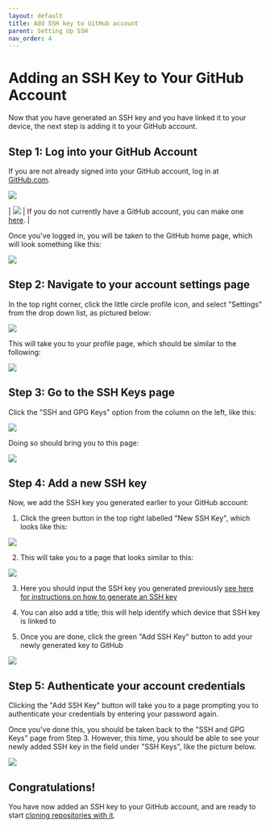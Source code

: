 ```yaml
---
layout: default
title: Add SSH key to GitHub account
parent: Setting Up SSH
nav_order: 4
---
```


# Adding an SSH Key to Your GitHub Account

Now that you have generated an SSH key and you have linked it to your device, the next step is adding it to your GitHub account.

## Step 1: Log into your GitHub Account

If you are not already signed into your GitHub account, log in at [GitHub.com](https://github.com/login).

![](../../assets/images/github_signin.png)

| ![](../../assets/images/info.png) | If you do not currently have a GitHub account, you can make one [here](https://github.com/signup). |

Once you've logged in, you will be taken to the GitHub home page, which will look something like this:

![](../../assets/images/GitHub_home_page.png)

## Step 2: Navigate to your account settings page
In the top right corner, click the little circle profile icon, and select "Settings" from the drop down list, as pictured below:

![](../../assets/images/addSSHstep2.png)

This will take you to your profile page, which should be similar to the following:

![](../../assets/images/settings-profile-page.png)

## Step 3: Go to the SSH Keys page
Click the "SSH and GPG Keys" option from the column on the left, like this:

![](../../assets/images/settings-click-SSH.png)

Doing so should bring you to this page:

![](../../assets/images/SSH_keys_page.png)

## Step 4: Add a new SSH key

Now, we add the SSH key you generated earlier to your GitHub account:

1. Click the green button in the top right labelled "New SSH Key", which looks like this:

![](../../assets/images/New_SSH_Key.png)

2. This will take you to a page that looks similar to this:  
  
![](../../assets/images/Add_key_page.png)  

3. Here you should input the SSH key you generated previously [see here for instructions on how to generate an SSH key](https://dlepke.github.io/Deanna-Wilson-Ray/docs/settingUpSSH/generateSSHKey/)

4. You can also add a title; this will help identify which device that SSH key is linked to

5. Once you are done, click the green "Add SSH Key" button to add your newly generated key to GitHub

![](../../assets/images/finally_add_ssh_key.png)

## Step 5: Authenticate your account credentials
Clicking the "Add SSH Key" button will take you to a page prompting you to authenticate your credentials by entering your password again.  

Once you've done this, you should be taken back to the "SSH and GPG Keys" page from Step 3. However, this time, you should be able to see your newly added SSH key in the field under "SSH Keys", like the picture below.

![](../../assets/images/key_added_successfully.png)

## Congratulations!
You have now added an SSH key to your GitHub account, and are ready to start [cloning repositories with it](https://dlepke.github.io/Deanna-Wilson-Ray/docs/UsingSSHWithGit/forkandclone/).